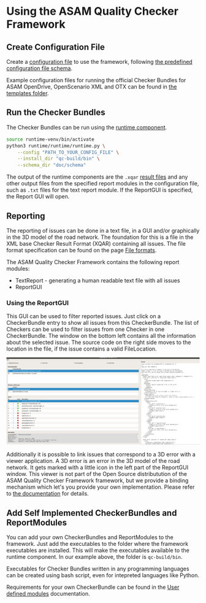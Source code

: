 <!---
Copyright 2023 CARIAD SE.

This Source Code Form is subject to the terms of the Mozilla
Public License, v. 2.0. If a copy of the MPL was not distributed
with this file, You can obtain one at https://mozilla.org/MPL/2.0/.
-->

# Using the ASAM Quality Checker Framework

## Create Configuration File

Create a [configuration file](file_formats.md) to use the framework, following [the predefined configuration file schema](https://github.com/asam-ev/qc-framework/blob/develop/doc/schema/config_format.xsd).

Example configuration files for running the official Checker Bundles for ASAM OpenDrive, OpenScenario XML and OTX can be found in [the templates folder](https://github.com/asam-ev/qc-framework/tree/develop/demo_pipeline/templates).

## Run the Checker Bundles

The Checker Bundles can be run using the [runtime component](../../runtime/README.md).

```bash
source runtime-venv/bin/activate
python3 runtime/runtime/runtime.py \
    --config "PATH_TO_YOUR_CONFIG_FILE" \
    --install_dir "qc-build/bin" \
    --schema_dir "doc/schema"
```

The output of the runtime components are the `.xqar` [result files](file_formats.md) and any other output files from the specified report modules in the configuration file, such as `.txt` files for the text report module. If the ReportGUI is specified, the Report GUI will open.

## Reporting

The reporting of issues can be done in a text file, in a GUI and/or graphically
in the 3D model of the road network. The foundation for this is a file in the
XML base Checker Result Format (XQAR) containing all issues. The file format
specification can be found on the page [File formats](file_formats.md).

The ASAM Quality Checker Framework contains the following report modules:

- TextReport - generating a human readable text file with all issues
- ReportGUI

### Using the ReportGUI

This GUI can be used to filter reported issues. Just click on a CheckerBundle
entry to show all issues from this CheckerBundle. The list of Checkers can be
used to filter issues from one Checker in one CheckerBundle. The window on the
bottom left contains all the information about the selected issue. The source
code on the right side moves to the location in the file, if the issue contains
a valid FileLocation.

![Reporting GUI](images/reporting_gui.png)

Additionally it is possible to link issues that correspond to a 3D error with a
viewer application. A 3D error is an error in the 3D model of the road network.
It gets marked with a little icon in the left part of the ReportGUI window.
This viewer is not part of the Open Source distributution of the ASAM Quality
Checker Framework framework, but we provide a binding mechanism which let's you
provide your own implementation. Please refer to [the
documentation](viewer_interface.md) for details.

## Add Self Implemented CheckerBundles and ReportModules

You can add your own CheckerBundles and ReportModules to the framework.
Just add the executables to the folder where the framework executables are installed.
This will make the executables available to the runtime component.
In our example above, the folder is `qc-build/bin`.

Executables for Checker Bundles written in any programming languages can be created using 
bash script, even for intepreted languages like Python.

Requirements for your own CheckerBundle can be found in the [User defined
modules](writing_user_defined_modules.md) documentation.
